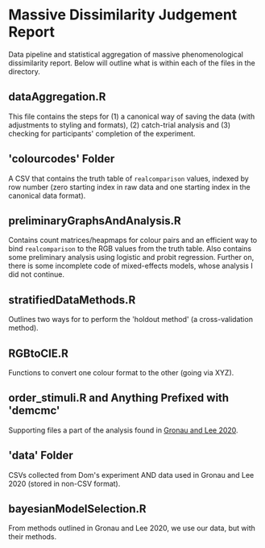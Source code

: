 # Massive Dissimilarity Judgement Report
Data pipeline and statistical aggregation of massive phenomenological dissimilarity report.
Below will outline what is within each of the files in the directory.

## dataAggregation.R
This file contains the steps for (1) a canonical way of saving the data (with adjustments to styling and formats), (2) catch-trial analysis and (3) checking for participants' completion of the experiment.

## 'colourcodes' Folder
A CSV that contains the truth table of `realcomparison` values, indexed by row number (zero starting index in raw data and one starting index in the canonical data format).

## preliminaryGraphsAndAnalysis.R
Contains count matrices/heapmaps for colour pairs and an efficient way to bind `realcomparison` to the RGB values from the truth table.
Also contains some preliminary analysis using logistic and probit regression.
Further on, there is some incomplete code of mixed-effects models, whose analysis I did not continue.

## stratifiedDataMethods.R
Outlines two ways for to perform the 'holdout method' (a cross-validation method).

## RGBtoCIE.R
Functions to convert one colour format to the other (going via XYZ).

## order_stimuli.R and Anything Prefixed with 'demcmc'
Supporting files a part of the analysis found in [Gronau and Lee 2020](https://link.springer.com/article/10.1007/s42113-020-00082-y).

## 'data' Folder
CSVs collected from Dom's experiment AND data used in Gronau and Lee 2020 (stored in non-CSV format).

## bayesianModelSelection.R
From methods outlined in Gronau and Lee 2020, we use our data, but with their methods.



